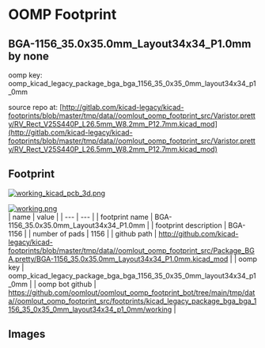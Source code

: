 # OOMP Footprint  
## BGA-1156_35.0x35.0mm_Layout34x34_P1.0mm  by none  
  
oomp key: oomp_kicad_legacy_package_bga_bga_1156_35_0x35_0mm_layout34x34_p1_0mm  
  
source repo at: [http://gitlab.com/kicad-legacy/kicad-footprints/blob/master/tmp/data//oomlout_oomp_footprint_src/Varistor.pretty/RV_Rect_V25S440P_L26.5mm_W8.2mm_P12.7mm.kicad_mod](http://gitlab.com/kicad-legacy/kicad-footprints/blob/master/tmp/data//oomlout_oomp_footprint_src/Varistor.pretty/RV_Rect_V25S440P_L26.5mm_W8.2mm_P12.7mm.kicad_mod)  
## Footprint  
  
[![working_kicad_pcb_3d.png](working_kicad_pcb_3d_600.png)](working_kicad_pcb_3d.png)  
  
[![working.png](working_600.png)](working.png)  
| name | value | 
| --- | --- | 
| footprint name | BGA-1156_35.0x35.0mm_Layout34x34_P1.0mm | 
| footprint description | BGA-1156 | 
| number of pads | 1156 | 
| github path | http://github.com/kicad-legacy/kicad-footprints/blob/master/tmp/data//oomlout_oomp_footprint_src/Package_BGA.pretty/BGA-1156_35.0x35.0mm_Layout34x34_P1.0mm.kicad_mod | 
| oomp key | oomp_kicad_legacy_package_bga_bga_1156_35_0x35_0mm_layout34x34_p1_0mm | 
| oomp bot github | https://github.com/oomlout/oomlout_oomp_footprint_bot/tree/main/tmp/data//oomlout_oomp_footprint_src/footprints/kicad_legacy_package_bga_bga_1156_35_0x35_0mm_layout34x34_p1_0mm/working | 
## Images  
